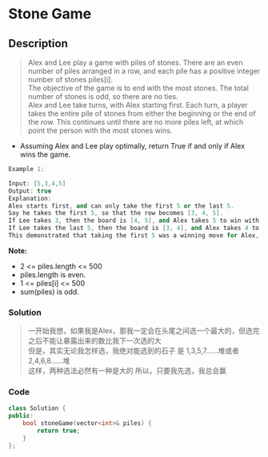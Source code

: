 #  Stone Game
## Description 
> Alex and Lee play a game with piles of stones.  There are an even number of piles arranged in a row, and each pile has a positive integer number of stones piles[i].  
> The objective of the game is to end with the most stones.  The total number of stones is odd, so there are no ties.  
> Alex and Lee take turns, with Alex starting first.  Each turn, a player takes the entire pile of stones from either the beginning or the end of the row.  This continues until there are no more piles left, at which point the person with the most stones wins.

- Assuming Alex and Lee play optimally, return True if and only if Alex wins the game.
```C++
Example 1:

Input: [5,3,4,5]
Output: true
Explanation: 
Alex starts first, and can only take the first 5 or the last 5.
Say he takes the first 5, so that the row becomes [3, 4, 5].
If Lee takes 3, then the board is [4, 5], and Alex takes 5 to win with 10 points.
If Lee takes the last 5, then the board is [3, 4], and Alex takes 4 to win with 9 points.
This demonstrated that taking the first 5 was a winning move for Alex, so we return true.
 ```

**Note:**
- 2 <= piles.length <= 500
- piles.length is even.
- 1 <= piles[i] <= 500
- sum(piles) is odd.
### Solution
> 一开始我想，如果我是Alex，那我一定会在头尾之间选一个最大的，但选完之后不能让暴露出来的数比我下一次选的大  
> 但是，其实无论我怎样选，我绝对能选到的石子 是 1,3,5,7……堆或者2,4,6,8……堆  
> 这样，两种选法必然有一种是大的
> 所以，只要我先选，我总会赢

### Code
```c++
class Solution {
public:
    bool stoneGame(vector<int>& piles) {
        return true;
    }
};
```